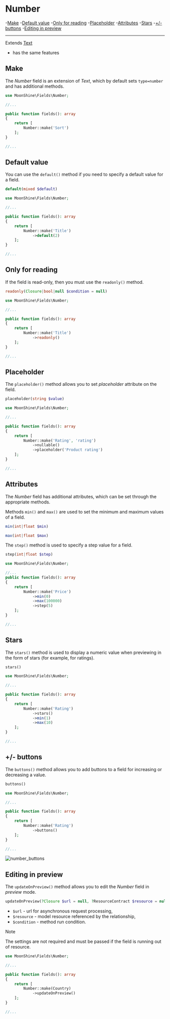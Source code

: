# Number

-[Make](#make)
-[Default value](#default)
-[Only for reading](#readonly)
-[Placeholder](#placeholder)
-[Attributes](#attributes)
-[Stars](#stars)
-[+/-buttons](#buttons)
-[Editing in preview](#update-on-preview)

---

Extends [Text](/docs/{{version}}/fields/text)
* has the same features

<a name="make"></a>
## Make

The *Number* field is an extension of *Text*, which by default sets `type=number` and has additional methods.

```php
use MoonShine\Fields\Number;

//...

public function fields(): array
{
    return [
        Number::make('Sort')
    ];
}

//...
```

<a name="default"></a>
## Default value

You can use the `default()` method if you need to specify a default value for a field.

```php
default(mixed $default)
```

```php
use MoonShine\Fields\Number;

//...

public function fields(): array
{
    return [
        Number::make('Title')
            ->default(2)
    ];
}

//...
```

<a name="readonly"></a>
## Only for reading

If the field is read-only, then you must use the `readonly()` method.

```php
readonly(Closure|bool|null $condition = null)
```

```php
use MoonShine\Fields\Number;

//...

public function fields(): array
{
    return [
        Number::make('Title')
            ->readonly()
    ];
}

//...
```

<a name="placeholder"></a>
## Placeholder

The `placeholder()` method allows you to set *placeholder* attribute on the field.

```php
placeholder(string $value)
```

```php
use MoonShine\Fields\Number;

//...

public function fields(): array
{
    return [
        Number::make('Rating', 'rating')
            ->nullable()
            ->placeholder('Product rating')
    ];
}

//...
```

<a name="attributes"></a>
## Attributes

The *Number* field has additional attributes, which can be set through the appropriate methods.

Methods `min()` and `max()` are used to set the minimum and maximum values of a field.

```php
min(int|float $min)
```

```php
max(int|float $max)
```

The `step()` method is used to specify a step value for a field.

```php
step(int|float $step)
```
```php
use MoonShine\Fields\Number;

//...
public function fields(): array
{
    return [
        Number::make('Price')
            ->min(0)
            ->max(100000)
            ->step(5)
    ];
}

//...
```

<a name="stars"></a>
## Stars

The `stars()` method is used to display a numeric value when previewing in the form of stars (for example, for ratings).

```php
stars()
```
```php
use MoonShine\Fields\Number;

//...

public function fields(): array
{
    return [
        Number::make('Rating')
            ->stars()
            ->min(1)
            ->max(10)
    ];
}

//...
```

<a name="buttons"></a>
## +/- buttons

The `buttons()` method allows you to add buttons to a field for increasing or decreasing a value.

```php
buttons()
```

```php
use MoonShine\Fields\Number;

//...

public function fields(): array
{
    return [
        Number::make('Rating')
            ->buttons()
    ];
}

//...
```
![number_buttons](https://raw.githubusercontent.com/moonshine-software/doc/2.x/resources/screenshots/number_buttons.png)

<a name="update-on-preview"></a>
## Editing in preview

The `updateOnPreview()` method allows you to edit the *Number* field in *preview* mode.

```php
updateOnPreview(?Closure $url = null, ?ResourceContract $resource = null, mixed $condition = null)
```

- `$url` - url for asynchronous request processing,
- `$resource` - model resource referenced by the relationship,
- `$condition` - method run condition.

> [!NOTE]
> The settings are not required and must be passed if the field is running out of resource.

```php
use MoonShine\Fields\Number;

//...

public function fields(): array
{
    return [
        Number::make(Country)
            ->updateOnPreview()
    ];
}

//...
```
